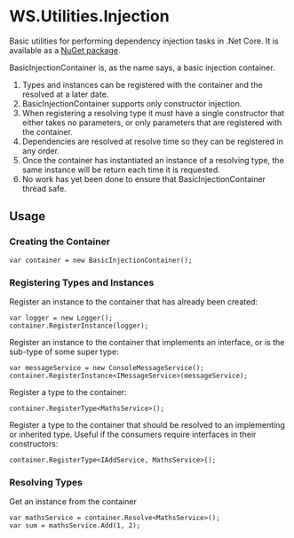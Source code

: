 # WS.Utilities.Injection
Basic utilities for performing dependency injection tasks in .Net Core. It is available as a [NuGet package](https://www.nuget.org/packages/WS.Utilities.Injection). 

BasicInjectionContainer is, as the name says, a basic injection container.

 1. Types and instances can be registered with the container and the resolved at a later date. 
 2. BasicInjectionContainer supports only constructor injection. 
 3. When registering a resolving type it must have a single constructor that either takes no parameters, or only parameters that are registered with the container. 
 4. Dependencies are resolved at resolve time so they can be registered in any order. 
 5. Once the container has instantiated an instance of a resolving type, the same instance will be return each time it is requested.
 6. No work has yet been done to ensure that BasicInjectionContainer thread safe.

## Usage

### Creating the Container

    var container = new BasicInjectionContainer();

### Registering Types and Instances

Register an instance to the container that has already been created:

    var logger = new Logger();
    container.RegisterInstance(logger);

Register an instance to the container that implements an interface, or is the sub-type of some super type:

	var messageService = new ConsoleMessageService();
	container.RegisterInstance<IMessageService>(messageService);

Register a type to the container:

    container.RegisterType<MathsService>();

Register a type to the container that should be resolved to an implementing or inherited type. Useful if the consumers require interfaces in their constructors:

    container.RegisterType<IAddService, MathsService>();

### Resolving Types

Get an instance from the container

    var mathsService = container.Resolve<MathsService>();
    var sum = mathsService.Add(1, 2);
